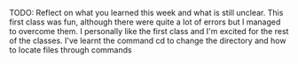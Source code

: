 TODO: Reflect on what you learned this week and what is still unclear.
This first class was fun, although there were quite a lot of errors but I managed to overcome them. I personally like the first class and I'm excited for the rest of the classes.
I've learnt the command cd to change the directory and how to locate files through commands